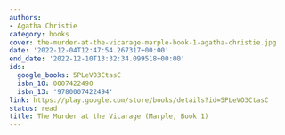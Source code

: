 ```yaml
---
authors:
- Agatha Christie
category: books
cover: the-murder-at-the-vicarage-marple-book-1-agatha-christie.jpg
date: '2022-12-04T12:47:54.267317+00:00'
end_date: '2022-12-10T13:32:34.099518+00:00'
ids:
  google_books: 5PLeVO3CtasC
  isbn_10: 0007422490
  isbn_13: '9780007422494'
link: https://play.google.com/store/books/details?id=5PLeVO3CtasC
status: read
title: The Murder at the Vicarage (Marple, Book 1)
---
```

